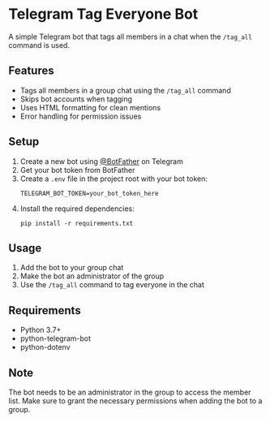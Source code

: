 # Telegram Tag Everyone Bot

A simple Telegram bot that tags all members in a chat when the `/tag_all` command is used.

## Features

- Tags all members in a group chat using the `/tag_all` command
- Skips bot accounts when tagging
- Uses HTML formatting for clean mentions
- Error handling for permission issues

## Setup

1. Create a new bot using [@BotFather](https://t.me/BotFather) on Telegram
2. Get your bot token from BotFather
3. Create a `.env` file in the project root with your bot token:
   ```
   TELEGRAM_BOT_TOKEN=your_bot_token_here
   ```
4. Install the required dependencies:
   ```
   pip install -r requirements.txt
   ```

## Usage

1. Add the bot to your group chat
2. Make the bot an administrator of the group
3. Use the `/tag_all` command to tag everyone in the chat

## Requirements

- Python 3.7+
- python-telegram-bot
- python-dotenv

## Note

The bot needs to be an administrator in the group to access the member list. Make sure to grant the necessary permissions when adding the bot to a group. 